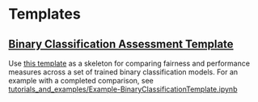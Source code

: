 # Templates

## [Binary Classification Assessment Template](Template-BinaryClassificationAssessment.ipynb)
Use [this template](Template-BinaryClassificationAssessment.ipynb) as a skeleton for comparing fairness and performance measures across a set of trained binary classification models. For an example with a completed comparison, see [tutorials_and_examples/Example-BinaryClassificationTemplate.ipynb](https://nbviewer.jupyter.org/github/KenSciResearch/fairMLHealth/tutorials_and_examples/Example-BinaryClassificationTemplate.ipynb)
